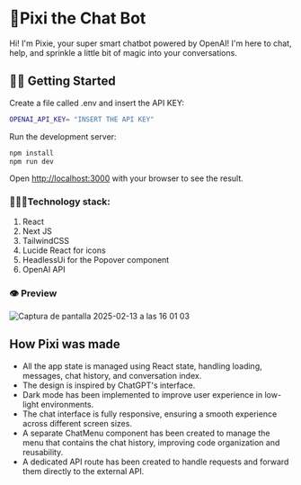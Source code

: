 # 🤖Pixi the Chat Bot
Hi! I'm Pixie, your super smart chatbot powered by OpenAI! I'm here to chat, help, and sprinkle a little bit of magic into your conversations.

## 👋🏻 Getting Started

Create a file called .env and insert the API KEY:
```bash
OPENAI_API_KEY= "INSERT THE API KEY"
```
Run the development server:
```bash
npm install
npm run dev
```
Open [http://localhost:3000](http://localhost:3000) with your browser to see the result.
### 👩🏼‍💻Technology stack:
1. React
2. Next JS
3. TailwindCSS
4. Lucide React for icons
5. HeadlessUi for the Popover component
6. OpenAI API

### 👁️ Preview
![Captura de pantalla 2025-02-13 a las 16 01 03](https://github.com/user-attachments/assets/3b659590-d42c-467f-b98c-e44b29394f1f)

## How Pixi was made
- All the app state is managed using React state, handling loading, messages, chat history, and conversation index.
- The design is inspired by ChatGPT's interface.
- Dark mode has been implemented to improve user experience in low-light environments.
- The chat interface is fully responsive, ensuring a smooth experience across different screen sizes.
- A separate ChatMenu component has been created to manage the menu that contains the chat history, improving code organization and reusability.
- A dedicated API route has been created to handle requests and forward them directly to the external API. 

